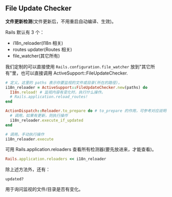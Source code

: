 ## File Update Checker

**文件更新检测**(文件更新后，不用重启自动编译、生效)。

Rails 默认有 3 个：

- i18n_reloader(I18n 相关)
- routes updater(Routes 相关)
- file_watcher(其它所有)

我们定制的可以直接使用 `Rails.configuration.file_watcher` 放到"其它所有"里，也可以直接调用 ActiveSupport::FileUpdateChecker.

```ruby
# 定义。这里的 paths 表示你要监视的文件或目录(所在的路径)。
i18n_reloader = ActiveSupport::FileUpdateChecker.new(paths) do
  I18n.reload! # 监视内容有变化时，执行什么操作。
  # Rails.application.reload_routes!
end

ActionDispatch::Reloader.to_prepare do # to_prepare 的作用，可参考对应说明。
  # 调用。如果有更新，则执行操作
  i18n_reloader.execute_if_updated
end

# 调用。手动执行操作
i18n_reloader.execute
```

可用 Rails.application.reloaders 查看所有检测器(要先放进来，才能查看)。

```ruby
Rails.application.reloaders << i18n_reloader
```

除上述方法外，还有：

```
updated?
```

用于询问监视的文件/目录是否有变化。
